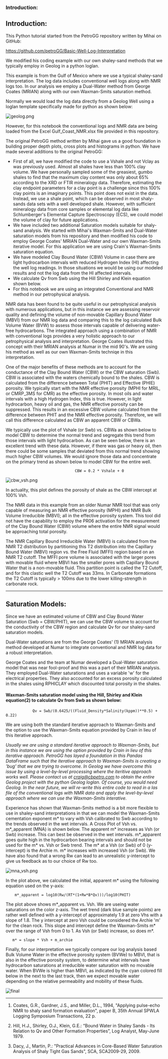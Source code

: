 ### Introduction:

## Introduction:

This Python tutorial started from the PetroGG repository written by Mihai on GitHub:

https://github.com/petroGG/Basic-Well-Log-Interpretation

We modified his coding example with our own shaley-sand methods that we typically employ in Geolog in a python loglan. 

This example is from the Gulf of Mexico where we use a typical shaley-sand interpretation. The log data includes conventional well logs along with NMR logs too. In our analysis we employ a Dual-Water method from George Coates (MRIAN) along with our own Waxman-Smits saturation method. 

Normally we would load the log data directly from a Geolog Well using a loglan template specifically made for python as shown below: 

  ![geolog.png](geolog.png)

However, for this notebook the conventional logs and NMR data are being loaded from the Excel Gulf_Coast_NMR.xlsx file provided in this repository. 

The original PetroGG method written by Mihai gave us a good foundation in building proper depth plots, cross plots and histograms in python. We have made several additions to the original PetroGG:

- First of all, we have modified the code to use a Vshale and not Vclay as was previously used. Almost all shales have less than 100% clay volume. We have personally sampled some of the greasiest, gumbo shales to find that the maximum clay content was only about 65% according to the XRD or FTIR mineralogy data. Therefore, estimating the clay endpoint parameters for a clay point is a challenge since this 100% clay points is an imaginary points. This point does not exist in the data. Instead, we use a shale point, which can be observed in most shaly-sands data sets with a well developed shale. However, with sufficient mineralogy data from core samples or elemental log data like Schlumberger's Elemental Capture Spectroscopy (ECS), we could model the volume of clay for future applications. 
- We have included two additional Saturation models suitable for shaly-sand analysis. We started with Mihai's Waxman-Smits and Dual-Water saturation models from his repository and then modified his code to employ George Coates' MRIAN Dual-Water and our own Waxman-Smits iterative model. For this application we are using Crain's Waxman-Smits saturation equation.
- We have modeled Clay Bound Water (CBW) Volume in case there are light hydrocarbon intervals with reduced Hydrogen Index (HI) affecting the well log readings. In those situations we would be using our modeled results and not the log data from the HI affected intervals. 
- We calculate Qv from Swb using the Hill Shirley and Klein equation shown below.  
- For this notebook we are using an integrated Conventional and NMR method in our petrophysical analysis. 

NMR data has been found to be quite useful in our petrophysical analysis with numerous applications, but in this instance we are assessing reservoir quality and defining the volume of non-movable Capillary Bound Water (MBVI) from our NMR log data and comparing this to the log calculated Bulk Volume Water (BVW) to assess those intervals capable of delivering water-free hydrocarbons. The integrated approach using a combination of NMR with conventional logs provides a very holistic approach to our petrophysical analysis and interpretation. George Coates illustrated this concept with their MRIAN analysis at Numar in the mid 90's. We are using his method as well as our own Waxman-Smits techniqe in this interpretation. 

One of the major benefits of these methods are to account for the conductance of the Clay Bound Water (CBW) or the CBW saturation (Swb). CBW is associated with the waters chemically bound to the shales. CBW is calculated from the difference between Total (PHIT) and Effective (PHIE) porosity. We typically start with the NMR effective porosity (MPHI for MRIL, or CMRP_3MS for CMR) as the effective porosity. In most oils and water intervals with a high Hydrogen Index, this is true. However, in light hydrocarbon, heavy oil and gas, the NMR effective porosity can be suppressed. This results in an excessive CBW volume calculated from the difference between PHIT and the NMR effective porosity. Therefore, we will call this difference calculated as CBW an apparent CBW or CBWa.  

We typically use the plot of Vshale (or Swb) vs. CBWa as shown below to model CBW to determine the normal trend and segregate this trend from those intervals with light hydrocarbon. As can be seen below, there is an excellent trend with these data. However, if there was gas or heavy oil, then there could be some samples that deviated from this normal trend showing much higher CBW volumes. We would ignore those data and concentrate on the primary trend as shown below to model CBW for the entire well. 


                                   CBW = 0.2 * Vshale + 0


  ![cbw_vsh.png](cbw_vsh.png)

In actuality, this plot defines the porosity of shale as the CBW intercept at 100% Vsh. 

The NMR data in this example from an older Numar NMR tool that was only capable of measuring an NMR effective porosity (MPHI) and NMR Bulk Volume Irreducible (MBVI); all in the effective porosity system. This tool did not have the capability to employ the PR06 activation for the measurement of the Clay Bound Water (CBW) volume where the entire NMR signal would be approaching total porosity. 

The NMR Capillary Bound Irreducible Water (MBVI) is calculated from the NMR T2 distribution by partitioning this T2 distribution into the Capillary Bound Water (MBVI) region vs. the Free Fluid (MFFI) region based on an NMR T2 cutoff. The MFFI pore volume is associated with the larger pores with movable fluid where MBVI has the smaller pores with Capillary Bound Water that is a non-movable fluid. This partition point is called the T2 Cutoff, and for this clastic well the T2 Cutoff was 33ms. In Carbonate formations the T2 Cutoff is typically > 100ms due to the lower killing-strength in carbonate rock. 

---

## Saturation Models:

Since we have an estimated volume of CBW and Clay Bound Water Saturation (Swb = CBW/PHIT), we can use the CBW volume to account for the conductivity of the CBW region and calculate Qv for our shaley-sand saturation models. 

Dual-Water saturations are from the George Coates' (1) MRIAN analysis method developed at Numar to integrate conventional and NMR log data for a robust interpretation. 

George Coates and the team at Numar developed a Dual-Water saturation model that was near fool-proof and this was a part of their MRIAN analysis. They employed Dual-Water saturations and uses a variable 'w' for the electrical properties. They also accounted for an excess porosity calculated in the shales using RPHICLAY which discounted total porosity in the shales. 

####  Waxman-Smits saturation model using the Hill, Shirley and Klein equation(2) to calculate Qv from Swb as shown below:

                Qv = Swb/(0.6425/((Fluid_Density*Salinity(kppm))**0.5) + 0.22) 

We are using both the standard iterative approach to Waxman-Smits and the option to use the Waxman-Smits equation provided by Crain in lieu of this iterative approach.

*Usually we are using a standard iterative approach to Waxman-Smits, but in this instance we are using the option provided by Crain in lieu of this iterative approach. PetroGG has layed a foundation in this Pandas DataFrame such that the iterative approach to Waxman-Smits is creating a 'bug' that we are trying to overcome. In Geolog we have overcome this issue by using a level-by-level processing where the iteritive approach works well. Please contact us at craig@cbpetro.com to obtain the entire Geolog project with the python Geolog loglan. Of course, you would need Geolog. In the near future, we will re-write this entire code to read in a las file of the conventional logs with NMR data and apply the level-by-level approach where we can use the Waxman-Smits interative.*

Experience has shown that Waxman-Smits method is a bit more flexible to use in shaley-sand interpretations in that we can model the Waxman-Smits cementation exponent m* to vary with Vsh calibrated to Swb according to the trends observed in the wet intervals. A Cross Plot of Vsh vs. m*_apparent (MNA) is shown below.  The apparent m* increases as Vsh (or Swb) increase. This can best be observed in the wet intervals. m*_apparent goes quite high in the hydrocarbon bearing intervals and should not be used for the m* vs. Vsh or Swb trend. The m* at a Vsh (or Swb) of 0 (y-intercept) is the Archie m.  m* increases with increased Vsh (or Swb). We have also found that a wrong Rw can lead to an unrealistic y-intercept to give us feedback as to our choice of Rw too.

  ![mna_vsh.png](mna_vsh.png)

In the plot above, we calculated the initial, apparent m* using the following equation used on the y-axis:

        m*_apparent = log10(Rw/(RT*(1+Rw*B*Qv)))/log10(PHIT)

The plot above shows m*_apparent vs. Vsh. We are useing water saturations on the color z-axis. The wet trend (dark blue sample points) are rather well defined with a y-intercept of approximately 1.9 at zero Vhs with a slope of 1.8. The y intercept at zero Vsh could be considered the Archie 'm' for the clean rock. This slope and intercept define the Waxman-Smits m* over the range of Vsh from 0 to 1.  As Vsh (or Swb) increase, so does  m*. 

       m* = slope * Vsh + m_archie
       

Finally, for our interpretation we typically compare our log analysis based Bulk Volume Water in the effective porosity system (BVWe) to MBVI, that is also in the effective porosity system, to determine what intervals have hydrocarbon saturations at irreducible water saturation with no movable water. When BVWe is higher than MBVI, as indicated by the cyan colored fill below in the next to the last track, then we expect movable water depending on the relative permeability and mobility of these fluids.

  ![final](final2.png)

---

1. Coates, G.R., Gardner, J.S., and Miller, D.L., 1994, "Applying pulse-echo NMR to shaly sand formation evaluation", paper B, 35th Annual SPWLA Logging Symposium Transactions, 22 p.

2. Hill, H.J., Shirley, O.J., Klein, G.E.: “Bound Water in Shaley Sands - Its Relation to Qv and Other Formation Properties”, Log Analyst, May-June 1979.

3. Dacy, J., Martin, P.: "Practical Advances in Core-Based Water Saturation Analysis of Shaly Tight Gas Sands", SCA, SCA2009-29, 2009.
